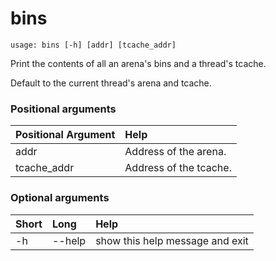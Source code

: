 <!-- THIS PART OF THIS FILE IS AUTOGENERATED. DO NOT MODIFY IT. See scripts/generate-docs.sh -->
# bins

```text
usage: bins [-h] [addr] [tcache_addr]

```

Print the contents of all an arena's bins and a thread's tcache.

Default to the current thread's arena and tcache.
### Positional arguments

|Positional Argument|Help|
| :--- | :--- |
|addr|Address of the arena.|
|tcache_addr|Address of the tcache.|

### Optional arguments

|Short|Long|Help|
| :--- | :--- | :--- |
|-h|--help|show this help message and exit|

<!-- END OF AUTOGENERATED PART. Do not modify this line or the line below, they mark the end of the auto-generated part of the file. If you want to extend the documentation in a way which cannot easily be done by adding to the command help description, write below the following line. -->
<!-- ------------\>8---- ----\>8---- ----\>8------------ -->
